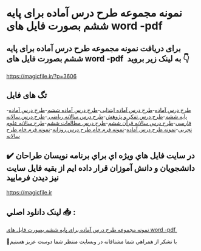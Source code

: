 # نمونه مجموعه طرح درس آماده برای پایه ششم بصورت فایل های word -pdf 

## برای دریافت نمونه مجموعه طرح درس آماده برای پایه ششم بصورت فایل های word -pdf  به لینک زیر بروید 👇

https://magicfile.ir/?p=3606

## تگ های فایل

-[طرح درس آماده](https://magicfile.ir/product/%d8%b7%d8%b1%d8%ad-%d8%af%d8%b1%d8%b3-%d8%a2%d9%85%d8%a7%d8%af%d9%87-%d8%a8%d8%b1%d8%a7%db%8c-%d9%be%d8%a7%db%8c%d9%87-%d8%b4%d8%b4%d9%85-word-pdf/)-[طرح درس آماده ابتدایی](https://magicfile.ir/product/%d8%b7%d8%b1%d8%ad-%d8%af%d8%b1%d8%b3-%d8%a2%d9%85%d8%a7%d8%af%d9%87-%d8%a8%d8%b1%d8%a7%db%8c-%d9%be%d8%a7%db%8c%d9%87-%d8%b4%d8%b4%d9%85-word-pdf/)-[طرح درس آماده ششم](https://magicfile.ir/product/%d8%b7%d8%b1%d8%ad-%d8%af%d8%b1%d8%b3-%d8%a2%d9%85%d8%a7%d8%af%d9%87-%d8%a8%d8%b1%d8%a7%db%8c-%d9%be%d8%a7%db%8c%d9%87-%d8%b4%d8%b4%d9%85-word-pdf/)-[طرح درس آماده پایه ششم](https://magicfile.ir/product/%d8%b7%d8%b1%d8%ad-%d8%af%d8%b1%d8%b3-%d8%a2%d9%85%d8%a7%d8%af%d9%87-%d8%a8%d8%b1%d8%a7%db%8c-%d9%be%d8%a7%db%8c%d9%87-%d8%b4%d8%b4%d9%85-word-pdf/)-[طرح درس تفکر و پژوهش](https://magicfile.ir/product/%d8%b7%d8%b1%d8%ad-%d8%af%d8%b1%d8%b3-%d8%a2%d9%85%d8%a7%d8%af%d9%87-%d8%a8%d8%b1%d8%a7%db%8c-%d9%be%d8%a7%db%8c%d9%87-%d8%b4%d8%b4%d9%85-word-pdf/)-[طرح درس سالانه ریاضی ](https://magicfile.ir/product/%d8%b7%d8%b1%d8%ad-%d8%af%d8%b1%d8%b3-%d8%a2%d9%85%d8%a7%d8%af%d9%87-%d8%a8%d8%b1%d8%a7%db%8c-%d9%be%d8%a7%db%8c%d9%87-%d8%b4%d8%b4%d9%85-word-pdf/)-[طرح درس سالانه فارسی](https://magicfile.ir/product/%d8%b7%d8%b1%d8%ad-%d8%af%d8%b1%d8%b3-%d8%a2%d9%85%d8%a7%d8%af%d9%87-%d8%a8%d8%b1%d8%a7%db%8c-%d9%be%d8%a7%db%8c%d9%87-%d8%b4%d8%b4%d9%85-word-pdf/)-[طرح درس سالانه قرآن ششم](https://magicfile.ir/product/%d8%b7%d8%b1%d8%ad-%d8%af%d8%b1%d8%b3-%d8%a2%d9%85%d8%a7%d8%af%d9%87-%d8%a8%d8%b1%d8%a7%db%8c-%d9%be%d8%a7%db%8c%d9%87-%d8%b4%d8%b4%d9%85-word-pdf/)-[طرح درس مطالعات ششم](https://magicfile.ir/product/%d8%b7%d8%b1%d8%ad-%d8%af%d8%b1%d8%b3-%d8%a2%d9%85%d8%a7%d8%af%d9%87-%d8%a8%d8%b1%d8%a7%db%8c-%d9%be%d8%a7%db%8c%d9%87-%d8%b4%d8%b4%d9%85-word-pdf/)-[طرح سالانه علوم تجربی](https://magicfile.ir/product/%d8%b7%d8%b1%d8%ad-%d8%af%d8%b1%d8%b3-%d8%a2%d9%85%d8%a7%d8%af%d9%87-%d8%a8%d8%b1%d8%a7%db%8c-%d9%be%d8%a7%db%8c%d9%87-%d8%b4%d8%b4%d9%85-word-pdf/)-[نمونه طرح درس آماده](https://magicfile.ir/product/%d8%b7%d8%b1%d8%ad-%d8%af%d8%b1%d8%b3-%d8%a2%d9%85%d8%a7%d8%af%d9%87-%d8%a8%d8%b1%d8%a7%db%8c-%d9%be%d8%a7%db%8c%d9%87-%d8%b4%d8%b4%d9%85-word-pdf/)-[نمونه فرم خام طرح درس روزانه](https://magicfile.ir/product/%d8%b7%d8%b1%d8%ad-%d8%af%d8%b1%d8%b3-%d8%a2%d9%85%d8%a7%d8%af%d9%87-%d8%a8%d8%b1%d8%a7%db%8c-%d9%be%d8%a7%db%8c%d9%87-%d8%b4%d8%b4%d9%85-word-pdf/)-[نمونه فرم خام طرح سالانه](https://magicfile.ir/product/%d8%b7%d8%b1%d8%ad-%d8%af%d8%b1%d8%b3-%d8%a2%d9%85%d8%a7%d8%af%d9%87-%d8%a8%d8%b1%d8%a7%db%8c-%d9%be%d8%a7%db%8c%d9%87-%d8%b4%d8%b4%d9%85-word-pdf/)

## ✔️ در سايت فايل هاي ويژه اي براي برنامه نويسان طراحان دانشجويان و دانش آموزان قرار داده ايم از بقيه فايل سايت نيز ديدن فرماييد

https://magicfile.ir


## لينک دانلود اصلي 📥 :

[نمونه مجموعه طرح درس آماده برای پایه ششم بصورت فایل های word -pdf ](https://magicfile.ir/product/%d8%b7%d8%b1%d8%ad-%d8%af%d8%b1%d8%b3-%d8%a2%d9%85%d8%a7%d8%af%d9%87-%d8%a8%d8%b1%d8%a7%db%8c-%d9%be%d8%a7%db%8c%d9%87-%d8%b4%d8%b4%d9%85-word-pdf/) 


🙏با تشکر از همراهي شما مشتاقانه در وبسایت منتظر شما دوست عزیز هستیم

